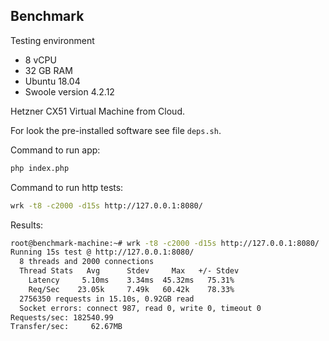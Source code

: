 Benchmark
---------

Testing environment

* 8 vCPU
* 32 GB RAM
* Ubuntu 18.04
* Swoole version 4.2.12

Hetzner CX51 Virtual Machine from Cloud.

For look the pre-installed software see file `deps.sh`.

Command to run app:

```bash
php index.php
```

Command to run http tests:
```bash
wrk -t8 -c2000 -d15s http://127.0.0.1:8080/
```

Results:

```bash
root@benchmark-machine:~# wrk -t8 -c2000 -d15s http://127.0.0.1:8080/
Running 15s test @ http://127.0.0.1:8080/
  8 threads and 2000 connections
  Thread Stats   Avg      Stdev     Max   +/- Stdev
    Latency     5.10ms    3.34ms  45.32ms   75.31%
    Req/Sec    23.05k     7.49k   60.42k    78.33%
  2756350 requests in 15.10s, 0.92GB read
  Socket errors: connect 987, read 0, write 0, timeout 0
Requests/sec: 182540.99
Transfer/sec:     62.67MB
```
